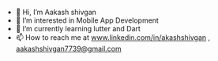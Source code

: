 - 👋 Hi, I’m Aakash shivgan
- 👀 I’m interested in Mobile App Development
- 🌱 I’m currently learning lutter and Dart
- 📫 How to reach me at www.linkedin.com/in/akashshivgan , aakashshivgan7739@gmail.com

<!---
aakashshivgan/aakashshivgan is a ✨ special ✨ repository because its `README.md` (this file) appears on your GitHub profile.
You can click the Preview link to take a look at your changes.
--->
